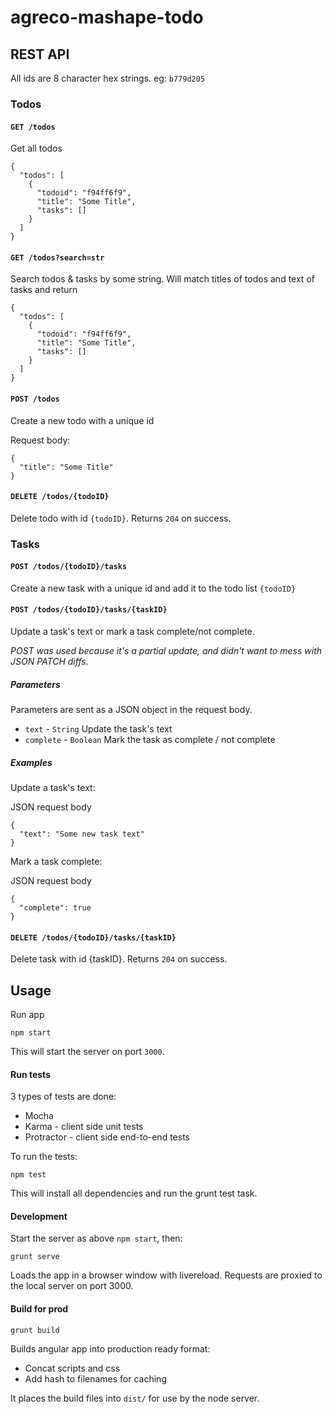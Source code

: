 # agreco-mashape-todo

## REST API

All ids are 8 character hex strings. eg: `b779d205`

### Todos

#### `GET /todos`

Get all todos

```
{
  "todos": [
    {
      "todoid": "f94ff6f9",
      "title": "Some Title",
      "tasks": []
    }
  ]
}
```

#### `GET /todos?search=str`

Search todos & tasks by some string. Will match titles of todos and text of tasks and return 

```
{
  "todos": [
    {
      "todoid": "f94ff6f9",
      "title": "Some Title",
      "tasks": []
    }
  ]
}
```

#### `POST /todos`

Create a new todo with a unique id

Request body:
```
{
  "title": "Some Title"
}
```

#### `DELETE /todos/{todoID}`

Delete todo with id `{todoID}`. Returns `204` on success.

### Tasks

#### `POST /todos/{todoID}/tasks`

Create a new task with a unique id and add it to the todo list `{todoID}`

#### `POST /todos/{todoID}/tasks/{taskID}`

Update a task's text or mark a task complete/not complete. 

*POST was used because it's a partial update, and didn't want to mess with JSON PATCH diffs.*

##### Parameters

Parameters are sent as a JSON object in the request body.

* `text` - `String` Update the task's text
* `complete` - `Boolean` Mark the task as complete / not complete

##### Examples 

Update a task's text:

JSON request body
```
{
  "text": "Some new task text"
}
```

Mark a task complete:

JSON request body
```
{
  "complete": true
}
```

#### `DELETE /todos/{todoID}/tasks/{taskID}`

Delete task with id {taskID}. Returns `204` on success.

## Usage

Run app

```
npm start
```

This will start the server on port `3000`.

#### Run tests

3 types of tests are done:

* Mocha
* Karma - client side unit tests
* Protractor - client side end-to-end tests

To run the tests:

```
npm test
```

This will install all dependencies and run the grunt test task.

#### Development

Start the server as above `npm start`, then:

```
grunt serve
```

Loads the app in a browser window with livereload. Requests are proxied to the local server on port 3000.

#### Build for prod

```
grunt build
```

Builds angular app into production ready format:

* Concat scripts and css
* Add hash to filenames for caching

It places the build files into `dist/` for use by the node server.

